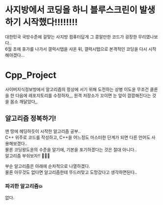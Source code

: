 # 사지방에서 코딩을 하니 블루스크린이 발생하기 시작했다!!!!!!!!
대한민국 국방수준에 걸맞는 사지방 컴퓨터답게 그 콩알만한 코드가 굉장한 무리였나보다..<br/>
6월 초에 휴가를 나가서 갤럭시탭을 사온 뒤, 갤럭시탭으로 본격적인 코딩을 다시 시작해야겠다...<br/>

# Cpp_Project
사이버지식정보방에서 알고리즘의 정상에 서기 위해 도전하는 상병 이도윤
무조건 클론을 한 다음에 레포지토리를 수정하자,,,
원격 저장소가 꼬이면 눈 앞이 깜깜해진다는 것을 몸소 깨달았다,,

## 알고리즘 정복하기!
맨 땅에 헤딩하듯이 시작한 알고리즘 공부..<br/>
C++ 위주로 코드를 작성하고, C++을 어느정도 마스터한 단계가 되면 다른 언어도 사용해보겠다..<br/>
물론 코딩왕도윤의 수준을 알기에, 기본을 포기하겠다는 것은 절대 아니다..<br/>
알고리즘 부숴보자!! 👊👊👊<br/>

부순 알고리즘은 아래에 순차적으로 나열하겠다.<br/>
물론 아무것도 없다면 알고리즘한테 뚜드러맞고 도망갔다고 생각하면된다..<br/>

### 파괴한 알고리즘💥
없다.<br/>
